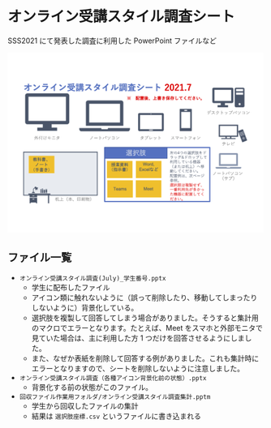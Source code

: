 # オンライン受講スタイル調査シート
SSS2021 にて発表した調査に利用した PowerPoint ファイルなど

![スクリーンショット](./スクリーンショット.png)


## ファイル一覧

* `オンライン受講スタイル調査(July)_学生番号.pptx`
  * 学生に配布したファイル
  * アイコン類に触れないように（誤って削除したり、移動してしまったりしないように）背景化している。
  * 選択肢を複製して回答してしまう場合がありました。そうすると集計用のマクロでエラーとなります。たとえば、Meet をスマホと外部モニタで見ていた場合は、主に利用した方 1 つだけを回答させるようにしました。
  * また、なぜか表紙を削除して回答する例がありました。これも集計時にエラーとなりますので、シートを削除しないように注意しました。
* `オンライン受講スタイル調査（各種アイコン背景化前の状態）.pptx`
  * 背景化する前の状態がこのファイル。
* `回収ファイル作業用フォルダ/オンライン受講スタイル調査集計.pptm`
  * 学生から回収したファイルの集計
  * 結果は `選択肢座標.csv` というファイルに書き込まれる
